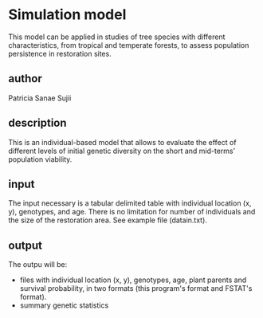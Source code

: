 # Simulation model
This model can be applied in studies of tree species with different characteristics, from tropical and temperate forests, to assess population persistence in restoration sites. 
 
## author
Patricia Sanae Sujii

## description
This is an individual-based model that allows to evaluate the effect of
different levels of initial genetic diversity on the short and
mid-terms’ population viability.

## input
The input necessary is a tabular delimited table with individual
location (x, y), genotypes, and age. There is no limitation for
number of individuals and the size of the restoration area. See example file (datain.txt).

## output
The outpu will be:
* files with individual location (x, y), genotypes, age, plant parents and survival probability, in two formats (this program's format and FSTAT's format).
* summary genetic statistics

 
